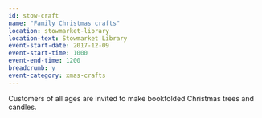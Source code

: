 ```yaml
---
id: stow-craft
name: "Family Christmas crafts"
location: stowmarket-library
location-text: Stowmarket Library
event-start-date: 2017-12-09
event-start-time: 1000
event-end-time: 1200
breadcrumb: y
event-category: xmas-crafts
---
```


Customers of all ages are invited to make bookfolded Christmas trees and candles.
